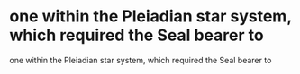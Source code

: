 # one within the Pleiadian star system, which required the Seal bearer to

one within the Pleiadian star system, which required the Seal bearer to